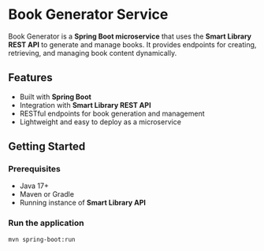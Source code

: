 # Book Generator Service

Book Generator is a **Spring Boot microservice** that uses the **Smart Library REST API** to generate and manage books.
It provides endpoints for creating, retrieving, and managing book content dynamically.

## Features
- Built with **Spring Boot**
- Integration with **Smart Library REST API**
- RESTful endpoints for book generation and management
- Lightweight and easy to deploy as a microservice

## Getting Started

### Prerequisites
- Java 17+
- Maven or Gradle
- Running instance of **Smart Library API**

### Run the application
```bash
mvn spring-boot:run
